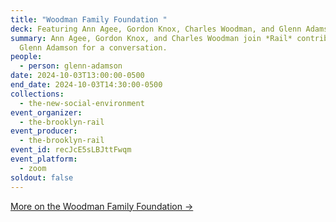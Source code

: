 ```yaml
---
title: "Woodman Family Foundation "
deck: Featuring Ann Agee, Gordon Knox, Charles Woodman, and Glenn Adamson
summary: Ann Agee, Gordon Knox, and Charles Woodman join *Rail* contributor
  Glenn Adamson for a conversation.
people:
  - person: glenn-adamson
date: 2024-10-03T13:00:00-0500
end_date: 2024-10-03T14:30:00-0500
collections:
  - the-new-social-environment
event_organizer:
  - the-brooklyn-rail
event_producer:
  - the-brooklyn-rail
event_id: recJcE5sLBJttFwqm
event_platform:
  - zoom
soldout: false
---
```

[M﻿ore on the Woodman Family Foundation →](https://woodmanfoundation.org/)